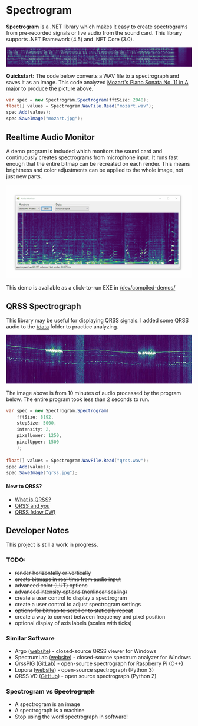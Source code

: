 # Spectrogram
**Spectrogram** is a .NET library which makes it easy to create spectrograms from pre-recorded signals or live audio from the sound card. This library supports .NET Framework (4.5) and .NET Core (3.0).

![](data/mozart.jpg)

**Quickstart:** The code below converts a WAV file to a spectrograph and saves it as an image. This code analyzed [Mozart's Piano Sonata No. 11 in A major](https://www.youtube.com/watch?v=aeEmGvm7kDk) to produce the picture above.

```cs
var spec = new Spectrogram.Spectrogram(fftSize: 2048);
float[] values = Spectrogram.WavFile.Read("mozart.wav");
spec.Add(values);
spec.SaveImage("mozart.jpg");
```

## Realtime Audio Monitor

A demo program is included which monitors the sound card and continuously creates spectrograms from microphone input. It runs fast enough that the entire bitmap can be recreated on each render. This means brightness and color adjustments can be applied to the whole image, not just new parts.

![](data/screenshot4.gif)

This demo is available as a click-to-run EXE in [/dev/compiled-demos/](/dev/compiled-demos/)

## QRSS Spectrograph

This library may be useful for displaying QRSS signals. I added some QRSS audio to the [/data](/data) folder to practice analyzing.

![](data/qrss.jpg)

The image above is from 10 minutes of audio processed by the program below. The entire program took less than 2 seconds to run.

```cs
var spec = new Spectrogram.Spectrogram(
    fftSize: 8192, 
    stepSize: 5000,
    intensity: 2, 
    pixelLower: 1250, 
    pixelUpper: 1500
    );
    
float[] values = Spectrogram.WavFile.Read("qrss.wav");
spec.Add(values);
spec.SaveImage("qrss.jpg");
```

#### New to QRSS?
  * [What is QRSS?](https://www.qsl.net/m0ayf/What-is-QRSS.html)
  * [QRSS and you](http://www.ka7oei.com/qrss1.html)
  * [QRSS (slow CW)](https://sites.google.com/site/qrssinfo/QRSS-Slow-CW)

## Developer Notes

This project is still a work in progress.

### TODO:
* ~~render horizontally or vertically~~
* ~~create bitmaps in real time from audio input~~
* ~~advanced color (LUT) options~~
* ~~advanced intensity options (nonlinear scaling)~~
* create a user control to display a spectrogram
* create a user control to adjust spectrogram settings
* ~~options for bitmap to scroll or to statically repeat~~
* create a way to convert between frequency and pixel position
* optional display of axis labels (scales with ticks)

### Similar Software
* Argo ([website](http://digilander.libero.it/i2phd/argo/)) - closed-source QRSS viewer for Windows
* SpectrumLab ([website](http://www.qsl.net/dl4yhf/spectra1.html)) - closed-source spectrum analyzer for Windows 
* QrssPIG ([GitLab](https://gitlab.com/hb9fxx/qrsspig)) - open-source spectrograph for Raspberry Pi (C++)
* Lopora ([website](http://www.qsl.net/pa2ohh/11lop.htm)) - open-source spectrograph (Python 3) 
* QRSS VD ([GitHub](https://github.com/swharden/QRSS-VD)) - open source spectrograph (Python 2)

### Spectrogram vs ~~Spectrograph~~
* A spectrogram is an image
* A spectrograph is a machine
* Stop using the word spectrograph in software!
